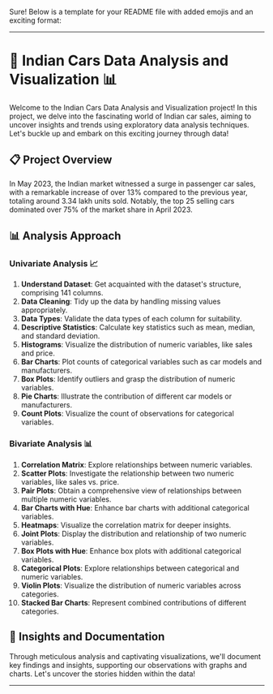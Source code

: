 Sure! Below is a template for your README file with added emojis and an exciting format:

---

# 🚗 Indian Cars Data Analysis and Visualization 📊

Welcome to the Indian Cars Data Analysis and Visualization project! In this project, we delve into the fascinating world of Indian car sales, aiming to uncover insights and trends using exploratory data analysis techniques. Let's buckle up and embark on this exciting journey through data!

## 📋 Project Overview

In May 2023, the Indian market witnessed a surge in passenger car sales, with a remarkable increase of over 13% compared to the previous year, totaling around 3.34 lakh units sold. Notably, the top 25 selling cars dominated over 75% of the market share in April 2023.

## 📊 Analysis Approach

### Univariate Analysis 📈

1. **Understand Dataset**: Get acquainted with the dataset's structure, comprising 141 columns.
2. **Data Cleaning**: Tidy up the data by handling missing values appropriately.
3. **Data Types**: Validate the data types of each column for suitability.
4. **Descriptive Statistics**: Calculate key statistics such as mean, median, and standard deviation.
5. **Histograms**: Visualize the distribution of numeric variables, like sales and price.
6. **Bar Charts**: Plot counts of categorical variables such as car models and manufacturers.
7. **Box Plots**: Identify outliers and grasp the distribution of numeric variables.
8. **Pie Charts**: Illustrate the contribution of different car models or manufacturers.
9. **Count Plots**: Visualize the count of observations for categorical variables.

### Bivariate Analysis 📊

1. **Correlation Matrix**: Explore relationships between numeric variables.
2. **Scatter Plots**: Investigate the relationship between two numeric variables, like sales vs. price.
3. **Pair Plots**: Obtain a comprehensive view of relationships between multiple numeric variables.
4. **Bar Charts with Hue**: Enhance bar charts with additional categorical variables.
5. **Heatmaps**: Visualize the correlation matrix for deeper insights.
6. **Joint Plots**: Display the distribution and relationship of two numeric variables.
7. **Box Plots with Hue**: Enhance box plots with additional categorical variables.
8. **Categorical Plots**: Explore relationships between categorical and numeric variables.
9. **Violin Plots**: Visualize the distribution of numeric variables across categories.
10. **Stacked Bar Charts**: Represent combined contributions of different categories.

## 📝 Insights and Documentation

Through meticulous analysis and captivating visualizations, we'll document key findings and insights, supporting our observations with graphs and charts. Let's uncover the stories hidden within the data!

---

